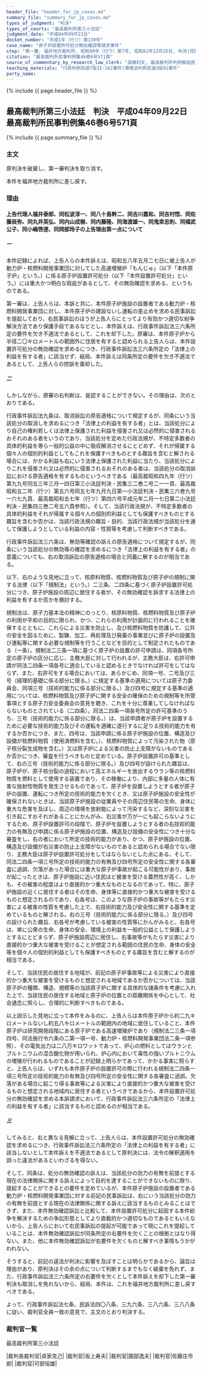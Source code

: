 ```yaml
---
header_file: "header_for_jp_cases.md"
summary_file: "summary_for_jp_cases.md"
types_of_judgment: "判決"
types_of_courts: "最高裁判所第三小法廷"
judgment_date: "平成04年09月22日"
docket_number: "平成1年（行ツ）第130号"
case_name: "原子炉設置許可処分無効確認等請求事件"
step: "第一審, 福井地方裁判所, 昭和60年（行ウ）第7号, 昭和62年12月25日, 判決|控訴審, 名古屋高等裁判所金沢支部, 昭和63年（行コ）第2号, 平成1年7月19日, 判決|差戻第一審, 福井地方裁判所, 平成4年（行ウ）第6号, 平成12年3月22日, 判決|差戻控訴審, 名古屋高等裁判所金沢支部, 平成12年（行コ）第12号, 平成15年1月27日, 判決|差戻上告審, 最高裁判所第一小法廷, 平成15年（行ヒ）第108号, 平成17年5月30日, 判決"
citation: "最高裁判所民事判例集46巻6号571頁"
source_of_commentary_by_research_law_clerk: "高橋利文, 最高裁判所判例解説民事篇平成4年度337頁"
teaching_materials: "行政判例百選7版II-162事件|環境法判例百選3版91事件"
party_name:
---
```


{% include {{ page.header_file }}  %}

## 最高裁判所第三小法廷　判決　平成04年09月22日　最高裁判所民事判例集46巻6号571頁

{% include {{ page.summary_file }}  %}






### 主文


原判決を破棄し、第一審判決を取り消す。

本件を福井地方裁判所に差し戻す。





### 理由


#### 上告代理人福井泰郎、同松波淳一、同八十島幹二、同吉川嘉和、同吉村悟、同佐藤辰弥、同丸井英弘、同内山成樹、同内藤隆、同海渡雄一、同鬼束忠則、同福武公子、同小嶋啓達、同岡部玲子の上告理由第一点について

##### 一

本件記録によれば、上告人らの本件訴えは、昭和五八年五月二七日に被上告人が動力炉・核燃料開発事業団に対してした高速増殖炉「もんじゅ」（以下「本件原子炉」という。）に係る原子炉設置許可処分（以下「本件設置許可処分」という。）には重大かつ明白な瑕疵があるとして、その無効確認を求める、というものである。

第一審は、上告人らは、本訴と共に、本件原子炉施設の設置者である動力炉・核燃料開発事業団に対し、本件原子炉の建設ないし運転の差止めを求める民事訴訟を提起しており、右民事訴訟のほうが上告人らにとってより有効かつ適切な紛争解決方法であり保護手段であるなどとし、本件訴えは、行政事件訴訟法三六条所定の要件を欠き不適法であるとして、これを却下した。原審は、本件原子炉から半径二〇キロメートルの範囲外に住居を有すると認められる上告人らは、本件設置許可処分の無効確認を求めるにつき、行政事件訴訟法三六条所定の「法律上の利益を有する者」に該当せず、結局、本件訴えは同条所定の要件を欠き不適法であるとして、上告人らの控訴を棄却した。

##### 二

しかしながら、原審の右判断は、是認することができない。その理由は、次のとおりである。

行政事件訴訟法九条は、取消訴訟の原告適格について規定するが、同条にいう当該処分の取消しを求めるにつき「法律上の利益を有する者」とは、当該処分により自己の権利若しくは法律上保護された利益を侵害され又は必然的に侵害されるおそれのある者をいうのであり、当該処分を定めた行政法規が、不特定多数者の具体的利益を専ら一般的公益の中に吸収解消させるにとどめず、それが帰属する個々人の個別的利益としてもこれを保護すべきものとする趣旨を含むと解される場合には、かかる利益も右にいう法律上保護された利益に当たり、当該処分によりこれを侵害され又は必然的に侵害されるおそれのある者は、当該処分の取消訴訟における原告適格を有するものというべきである（最高裁昭和四九年（行ツ）第九九号同五三年三月一四日第三小法廷判決・民集三二巻二号二一一頁、最高裁昭和五二年（行ツ）第五六号同五七年九月九日第一小法廷判決・民集三六巻九号一六七九頁、最高裁昭和五七年（行ツ）第四六号平成元年二月一七日第二小法廷判決・民集四三巻二号五六頁参照）。そして、当該行政法規が、不特定多数者の具体的利益をそれが帰属する個々人の個別的利益としても保護すべきものとする趣旨を含むか否かは、当該行政法規の趣旨・目的、当該行政法規が当該処分を通して保護しようとしている利益の内容・性質等を考慮して判断すべきである。

行政事件訴訟法三六条は、無効等確認の訴えの原告適格について規定するが、同条にいう当該処分の無効等の確認を求めるにつき「法律上の利益を有する者」の意義についても、右の取消訴訟の原告適格の場合と同義に解するのが相当である。

以下、右のような見地に立って、核原料物質、核燃料物質及び原子炉の規制に関する法律（以下「規制法」という。）二三条、二四条に基づく原子炉設置許可処分につき、原子炉施設の周辺に居住する者が、その無効確認を訴求する法律上の利益を有するか否かを検討する。

規制法は、原子力基本法の精神にのっとり、核原料物質、核燃料物質及び原子炉の利用が平和の目的に限られ、かつ、これらの利用が計画的に行われることを確保するとともに、これらによる災害を防止し、及び核燃料物質を防護して、公共の安全を図るために、製錬、加工、再処理及び廃棄の事業並びに原子炉の設置及び運転等に関する必要な規制等を行うことなどを目的として制定されたものである（一条）。規制法二三条一項に基づく原子炉の設置の許可申請は、同項各号所定の原子炉の区分に応じ、主務大臣に対して行われるが、主務大臣は、右許可申請が同法二四条一項各号に適合していると認めるときでなければ許可をしてはならず、また、右許可をする場合においては、あらかじめ、同項一号、二号及び三号（経理的基礎に係る部分に限る。）に規定する基準の適用については原子力委員会、同項三号（技術的能力に係る部分に限る。）及び四号に規定する基準の適用については、核燃料物質及び原子炉に関する安全の確保のための規制等を所管事項とする原子力安全委員会の意見を聴き、これを十分に尊重してしなければならないものとされている（二四条）。同法二四条一項各号所定の許可基準のうち、三号（技術的能力に係る部分に限る。）は、当該申請者が原子炉を設置するために必要な技術的能力及びその運転を適確に遂行するに足りる技術的能力を有するか否かにつき、また、四号は、当該申請に係る原子炉施設の位置、構造及び設備が核燃料物質（使用済燃料を含む。）、核燃料物質によって汚染された物（原子核分裂生成物を含む。）又は原子炉による災害の防止上支障がないものであるか否かにつき、審査を行うベきものと定めている。原子炉設置許可の基準として、右の三号（技術的能力に係る部分に限る。）及び四号が設けられた趣旨は、原子炉が、原子核分裂の過程において高エネルギーを放出するウラン等の核燃料物質を燃料として使用する装置であり、その稼働により、内部に多量の人体に有害な放射性物質を発生させるものであって、原子炉を設置しようとする者が原子炉の設置、運転につき所定の技術的能力を欠くとき、又は原子炉施設の安全性が確保されないときは、当該原子炉施設の従業員やその周辺住民等の生命、身体に重大な危害を及ぼし、周辺の環境を放射能によって汚染するなど、深刻な災害を引き起こすおそれがあることにかんがみ、右災害が万が一にも起こらないようにするため、原子炉設置許可の段階で、原子炉を設置しようとする者の右技術的能力の有無及び申請に係る原子炉施設の位置、構造及び設備の安全性につき十分な審査をし、右の者において所定の技術的能力があり、かつ、原子炉施設の位置、構造及び設備が右災害の防止上支障がないものであると認められる場合でない限り、主務大臣は原子炉設置許可処分をしてはならないとした点にある。そして、同法二四条一項三号所定の技術的能力の有無及び四号所定の安全性に関する各審査に過誤、欠落があった場合には重大な原子炉事故が起こる可能性があり、事故が起こったときは、原子炉施設に近い住民ほど被害を受ける蓋然性が高く、しかも、その被害の程度はより直接的かつ重大なものとなるのであって、特に、原子炉施設の近くに居住する者はその生命、身体等に直接的かつ重大な被害を受けるものと想定されるのであり、右各号は、このような原子炉の事故等がもたらす災害による被害の性質を考慮した上で、右技術的能力及び安全性に関する基準を定めているものと解される。右の三号（技術的能力に係る部分に限る。）及び四号の設けられた趣旨、右各号が考慮している被害の性質等にかんがみると、右各号は、単に公衆の生命、身体の安全、環境上の利益を一般的公益として保護しようとするにとどまらず、原子炉施設周辺に居住し、右事故等がもたらす災害により直接的かつ重大な被害を受けることが想定される範囲の住民の生命、身体の安全等を個々人の個別的利益としても保護すべきものとする趣旨を含むと解するのが相当である。

そして、当該住民の居住する地域が、前記の原子炉事故等による災害により直接的かつ重大な被害を受けるものと想定される地域であるか否かについては、当該原子炉の種類、構造、規模等の当該原子炉に関する具体的な諸条件を考慮に入れた上で、当該住民の居住する地域と原子炉の位置との距離関係を中心として、社会通念に照らし、合理的に判断すべきものである。

以上説示した見地に立って本件をみるのに、上告人らは本件原子炉から約二九キロメートルないし約五八キロメートルの範囲内の地域に居住していること、本件原子炉は研究開発段階にある原子炉である高速増殖炉であり（規制法二三条一項四号、同法施行令六条の二第一項一号、動力炉・核燃料開発事業団法二条一項参照）、その電気出力は二八万キロワットであって、炉心の燃料としてはウランとプルトニウムの混合酸化物が用いられ、炉心内において毒性の強いプルトニウムの増殖が行われるものであることが記録上明らかであって、かかる事実に照らすと、上告人らは、いずれも本件原子炉の設置許可の際に行われる規制法二四条一項三号所定の技術的能力の有無及び四号所定の安全性に関する各審査に過誤、欠落がある場合に起こり得る事故等による災害により直接的かつ重大な被害を受けるものと想定される地域内に居住する者というべきであるから、本件設置許可処分の無効確認を求める本訴請求において、行政事件訴訟法三六条所定の「法律上の利益を有する者」に該当するものと認めるのが相当である。

##### 三

してみると、右と異なる見解に立って、上告人らは、本件設置許可処分の無効確認を求めるにつき、行政事件訴訟法三六条所定の「法律上の利益を有する者」に該当しないとして本件訴えを不適法であるとして原判決には、法令の解釈適用を誤った違法があるといわざるを得ない。

そして、同条は、処分の無効確認の訴えは、当該処分の効力の有無を前提とする現在の法律関係に関する訴えによって目的を達することができないものに限り、提起することができるとの要件を定めているが、本件原子炉施設の設置者である動力炉・核燃料開発事業団に対する前記の民事訴訟は、右にいう当該処分の効力の有無を前提とする現在の法律関係に関する訴えに該当するものとみることはできず、また、本件無効確認訴訟と比較して、本件設置許可処分に起因する本件紛争を解決するための争訟形態としてより直截的かつ適切なものであるともいえないから、上告人らにおいて右民事訴訟の提起が可能であって現にこれを提起していることは、本件無効確認訴訟が同条所定の右要件を欠くことの根拠とはなり得ない。また、他に本件無効確認訴訟が右要件を欠くものと解すべき事情もうかがわれない。

そうすると、前記の違法が判決に影響を及ぼすことは明らかであるから、論旨は理由があり、原判決はその余の点について判断するまでもなく破棄を免れず、また、行政事件訴訟法三六条所定の右要件を欠くとして本件訴えを却下した第一審判決も取消しを免れないから、結局、本件は、これを福井地方裁判所に差し戻すべきである。

よって、行政事件訴訟法七条、民訴法四〇八条、三九六条、三八六条、三八八条に従い、裁判官全員一致の意見で、主文のとおり判決する。

### 裁判官一覧

最高裁判所第三小法廷

|裁判長裁判官|貞家克己|
|裁判官|坂上寿夫|
|裁判官|園部逸夫|
|裁判官|佐藤庄市郎|
|裁判官|可部恒雄|



